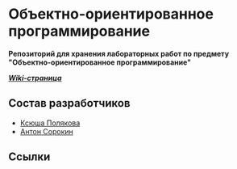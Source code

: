 # Объектно-ориентированное программирование

**Репозиторий для хранения лабораторных работ по предмету
"Объектно-ориентированное программирование"**

***[Wiki-страница](https://gitlab.com/iu7/iu7-oop-labs-2019/wikis/home)***

## Состав разработчиков

*  [Ксюша Полякова](@Ksupall)
*  [Антон Сорокин](@SGCube)

## Ссылки


